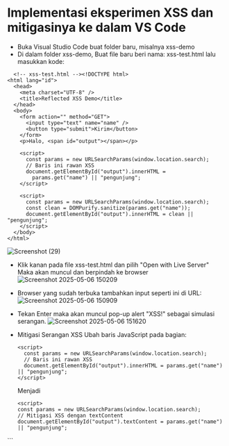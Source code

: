 # Implementasi eksperimen XSS dan mitigasinya ke dalam VS Code
- Buka Visual Studio Code buat folder baru, misalnya xss-demo
- Di dalam folder xss-demo, Buat file baru beri nama: xss-test.html
  lalu masukkan kode:

```
  <!-- xss-test.html --><!DOCTYPE html>
<html lang="id">
  <head>
    <meta charset="UTF-8" />
    <title>Reflected XSS Demo</title>
  </head>
  <body>
    <form action="" method="GET">
      <input type="text" name="name" />
      <button type="submit">Kirim</button>
    </form>
    <p>Halo, <span id="output"></span></p>

    <script>
      const params = new URLSearchParams(window.location.search);
      // Baris ini rawan XSS
      document.getElementById("output").innerHTML =
        params.get("name") || "pengunjung";
    </script>

    <script>
      const params = new URLSearchParams(window.location.search);
      const clean = DOMPurify.sanitize(params.get("name"));
      document.getElementById("output").innerHTML = clean || "pengunjung";
    </script>
  </body>
</html>
```
  ![Screenshot (29)](https://github.com/user-attachments/assets/a78e5895-d1ac-4c7a-b096-4fc2d4c7c32d)

- Klik kanan pada file xss-test.html dan pilih "Open with Live Server"
  Maka akan muncul dan berpindah ke browser
  ![Screenshot 2025-05-06 150209](https://github.com/user-attachments/assets/394e0d85-8379-434e-9fc5-d73445beee29)

- Browser yang sudah terbuka tambahkan input seperti ini di URL:
  ![Screenshot 2025-05-06 150909](https://github.com/user-attachments/assets/0b36574b-3b41-4d8c-bfee-94ae4ea7d186)

- Tekan Enter maka akan muncul pop-up alert "XSS!" sebagai simulasi serangan.
  ![Screenshot 2025-05-06 151620](https://github.com/user-attachments/assets/6c631f72-4dc2-45bb-9560-f443f7ea1b19)

- Mitigasi Serangan XSS
  Ubah baris JavaScript pada bagian:
  ```
  <script>
    const params = new URLSearchParams(window.location.search);
    // Baris ini rawan XSS
    document.getElementById("output").innerHTML = params.get("name") || "pengunjung";
  </script>
  ```
  Menjadi
  ```
  <script>
  const params = new URLSearchParams(window.location.search);
  // Mitigasi XSS dengan textContent
  document.getElementById("output").textContent = params.get("name") || "pengunjung";
</script>
```
